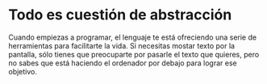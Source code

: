 # Todo es cuestión de abstracción

Cuando empiezas a programar, el lenguaje te está ofreciendo una serie de herramientas para facilitarte la vida. Si necesitas mostar texto por la pantalla, sólo tienes que preocuparte por pasarle el texto que quieres, pero no sabes que está haciendo el ordenador por debajo para lograr ese objetivo.

